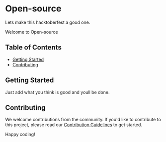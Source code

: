 # Open-source
Lets make this hacktoberfest a good one.

Welcome to Open-source
## Table of Contents

- [Getting Started](#getting-started)
- [Contributing](#contributing)

## Getting Started

Just add what you think is good and youll be done.

## Contributing

We welcome contributions from the community. If you'd like to contribute to this project, please read our [Contribution Guidelines](Contributing.md) to get started.

Happy coding!
